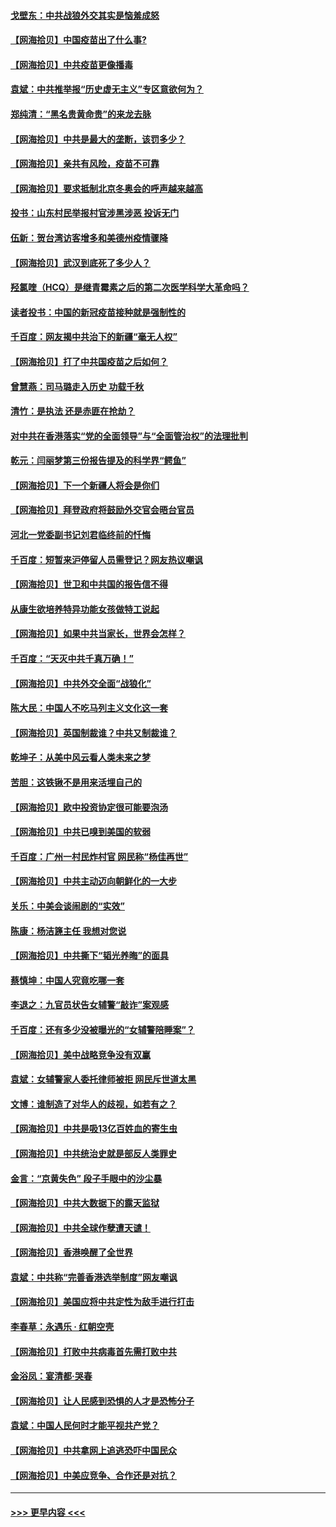 #### [戈壁东：中共战狼外交其实是恼羞成怒](../pages/nsc993/n12880392.md?t=04151301) 
#### [【网海拾贝】中国疫苗出了什么事?](../pages/nsc993/n12879124.md?t=04151301) 
#### [【网海拾贝】中共疫苗更像播毒](../pages/nsc993/n12876631.md?t=04151301) 
#### [袁斌：中共推举报“历史虚无主义”专区意欲何为？](../pages/nsc993/n12876530.md?t=04151301) 
#### [郑纯清：“黑名贵黄命贵”的来龙去脉](../pages/nsc993/n12875589.md?t=04151301) 
#### [【网海拾贝】中共是最大的垄断，该罚多少？](../pages/nsc993/n12874006.md?t=04151301) 
#### [【网海拾贝】亲共有风险，疫苗不可靠](../pages/nsc993/n12872224.md?t=04151301) 
#### [【网海拾贝】要求抵制北京冬奥会的呼声越来越高](../pages/nsc993/n12868962.md?t=04151301) 
#### [投书：山东村民举报村官涉黑涉恶 投诉无门](../pages/nsc993/n12869726.md?t=04151301) 
#### [伍新：贺台湾访客增多和美德州疫情骤降](../pages/nsc993/n12865651.md?t=04151301) 
#### [【网海拾贝】武汉到底死了多少人？](../pages/nsc993/n12863707.md?t=04151301) 
#### [羟氯喹（HCQ）是继青霉素之后的第二次医学科学大革命吗？](../pages/nsc993/n12638564.md?t=04151301) 
#### [读者投书：中国的新冠疫苗接种就是强制性的](../pages/nsc993/n12859932.md?t=04151301) 
#### [千百度：网友揭中共治下的新疆“毫无人权”](../pages/nsc993/n12858385.md?t=04151301) 
#### [【网海拾贝】打了中共国疫苗之后如何？](../pages/nsc993/n12857866.md?t=04151301) 
#### [曾慧燕：司马璐走入历史 功载千秋](../pages/nsc993/n12856996.md?t=04151301) 
#### [清竹：是执法 还是赤匪在抢劫？](../pages/nsc993/n12856952.md?t=04151301) 
#### [对中共在香港落实“党的全面领导”与“全面管治权”的法理批判](../pages/nsc993/n12856929.md?t=04151301) 
#### [乾元：闫丽梦第三份报告提及的科学界“鳄鱼”](../pages/nsc993/n12855985.md?t=04151301) 
#### [【网海拾贝】下一个新疆人将会是你们](../pages/nsc993/n12855864.md?t=04151301) 
#### [【网海拾贝】拜登政府将鼓励外交官会晤台官员](../pages/nsc993/n12853615.md?t=04151301) 
#### [河北一党委副书记刘君临终前的忏悔](../pages/nsc993/n12849420.md?t=04151301) 
#### [千百度：短暂来沪停留人员需登记？网友热议嘲讽](../pages/nsc993/n12853497.md?t=04151301) 
#### [【网海拾贝】世卫和中共国的报告信不得](../pages/nsc993/n12850902.md?t=04151301) 
#### [从康生欲培养特异功能女孩做特工说起](../pages/nsc993/n12849289.md?t=04151301) 
#### [【网海拾贝】如果中共当家长，世界会怎样？](../pages/nsc993/n12848436.md?t=04151301) 
#### [千百度：“天灭中共千真万确！”](../pages/nsc993/n12845659.md?t=04151301) 
#### [【网海拾贝】中共外交全面“战狼化”](../pages/nsc993/n12845607.md?t=04151301) 
#### [陈大民：中国人不吃马列主义文化这一套](../pages/nsc993/n12842496.md?t=04151301) 
#### [【网海拾贝】英国制裁谁？中共又制裁谁？](../pages/nsc993/n12840909.md?t=04151301) 
#### [乾坤子：从美中风云看人类未来之梦](../pages/nsc993/n12840590.md?t=04151301) 
#### [苦胆：这铁锹不是用来活埋自己的](../pages/nsc993/n12839512.md?t=04151301) 
#### [【网海拾贝】欧中投资协定很可能要泡汤](../pages/nsc993/n12835122.md?t=04151301) 
#### [【网海拾贝】中共已嗅到美国的软弱](../pages/nsc993/n12832411.md?t=04151301) 
#### [千百度：广州一村民炸村官 网民称“杨佳再世”](../pages/nsc993/n12832380.md?t=04151301) 
#### [【网海拾贝】中共主动迈向朝鲜化的一大步](../pages/nsc993/n12829887.md?t=04151301) 
#### [关乐：中美会谈闹剧的“实效”](../pages/nsc993/n12826698.md?t=04151301) 
#### [陈康：杨洁篪主任  我想对您说](../pages/nsc993/n12826609.md?t=04151301) 
#### [【网海拾贝】中共撕下“韬光养晦”的面具](../pages/nsc993/n12826459.md?t=04151301) 
#### [蔡慎坤：中国人究竟吃哪一套](../pages/nsc993/n12826010.md?t=04151301) 
#### [李退之：九官员状告女辅警“敲诈”案观感](../pages/nsc993/n12823984.md?t=04151301) 
#### [千百度：还有多少没被曝光的“女辅警陪睡案”？](../pages/nsc993/n12822136.md?t=04151301) 
#### [【网海拾贝】美中战略竞争没有双赢](../pages/nsc993/n12822105.md?t=04151301) 
#### [袁斌：女辅警家人委托律师被拒 网民斥世道太黑](../pages/nsc993/n12822004.md?t=04151301) 
#### [文博：谁制造了对华人的歧视，如若有之？](../pages/nsc993/n12821635.md?t=04151301) 
#### [【网海拾贝】中共是吸13亿百姓血的寄生虫](../pages/nsc993/n12819191.md?t=04151301) 
#### [【网海拾贝】中共统治史就是部反人类罪史](../pages/nsc993/n12816738.md?t=04151301) 
#### [金言：“京黄失色” 段子手眼中的沙尘暴](../pages/nsc993/n12815700.md?t=04151301) 
#### [【网海拾贝】中共大数据下的露天监狱](../pages/nsc993/n12811075.md?t=04151301) 
#### [【网海拾贝】中共全球作孽遭天谴！](../pages/nsc993/n12810258.md?t=04151301) 
#### [【网海拾贝】香港唤醒了全世界](../pages/nsc993/n12809100.md?t=04151301) 
#### [袁斌：中共称“完善香港选举制度”网友嘲讽](../pages/nsc993/n12808994.md?t=04151301) 
#### [【网海拾贝】美国应将中共定性为敌手进行打击](../pages/nsc993/n12806870.md?t=04151301) 
#### [李春草：永遇乐 · 红朝空壳](../pages/nsc993/n12805365.md?t=04151301) 
#### [【网海拾贝】打败中共病毒首先需打败中共](../pages/nsc993/n12803930.md?t=04151301) 
#### [金浴凤：宴清都‧哭春](../pages/nsc993/n12801601.md?t=04151301) 
#### [【网海拾贝】让人民感到恐惧的人才是恐怖分子](../pages/nsc993/n12799347.md?t=04151301) 
#### [袁斌：中国人民何时才能平视共产党？](../pages/nsc993/n12799306.md?t=04151301) 
#### [【网海拾贝】中共拿网上追逃恐吓中国民众](../pages/nsc993/n12796905.md?t=04151301) 
#### [【网海拾贝】中美应竞争、合作还是对抗？](../pages/nsc993/n12794675.md?t=04151301) 

----
#### [ >>> 更早内容 <<< ](../indexes/nsc993-earlier.md)

